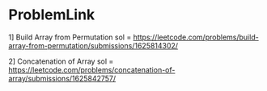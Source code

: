 # ProblemLink
1] Build Array from Permutation
sol = https://leetcode.com/problems/build-array-from-permutation/submissions/1625814302/

2] Concatenation of Array
sol = https://leetcode.com/problems/concatenation-of-array/submissions/1625842757/

